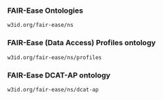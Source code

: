 ### FAIR-Ease Ontologies

`w3id.org/fair-ease/ns`

### FAIR-Ease (Data Access) Profiles ontology

`w3id.org/fair-ease/ns/profiles`

### FAIR-Ease DCAT-AP ontology

`w3id.org/fair-ease/ns/dcat-ap`
